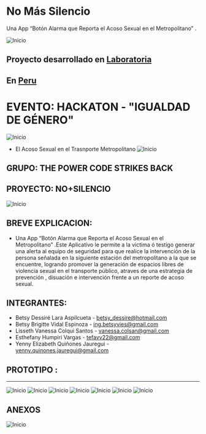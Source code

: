 # No Más Silencio
Una App “Botón Alarma que Reporta el Acoso Sexual en el Metropolitano” .

![Inicio](assets/images/img-readme/pantalla-uno.png)

## Proyecto desarrollado en [Laboratoria](http://laboratoria.la)

## En  [Peru](http://peru.com)

EVENTO: HACKATON - "IGUALDAD DE GÉNERO"
======================================

![Inicio](assets/images/img-readme/afiche.jpg)

- El Acoso Sexual en el Trasnporte Metropolitano
![Inicio](assets/images/img-readme/problema.jpg)

GRUPO: THE POWER CODE STRIKES BACK
---------------------------------------

## PROYECTO: NO+SILENCIO
![Inicio](assets/images/img-readme/logo.png)

## BREVE EXPLICACION: 
- Una App “Botón Alarma que Reporta el Acoso Sexual en el Metropolitano” .Este Aplicativo le permite a la victima ó testigo generar una alerta al equipo de seguridad para que realice la intervención de la persona señalada en la siguiente estación del metropolitano a la que se encuentre,  logrando promover la generación de espacios libres de violencia sexual en el transporte público, atraves de una estrategia de prevención , disuación e intervención frente a un reporte de acoso sexual.

## INTEGRANTES:  
- Betsy Dessiré Lara Aspilcueta - betsy_dessire@hotmail.com
- Betsy Brigitte Vidal Espinoza - ing.betsyvies@gmail.com
- Lisseth Vanessa Colqui Santos - vanessa.colsan@gmail.com
- Esthefany Humpiri Vargas - tefavv22@gmail.com
- Yenny Elizabeth Quiñones Jauregui - yenny.quinones.jauregui@gmail.com

## PROTOTIPO :
----------------------
![Inicio](assets/images/img-readme/pantalla-uno.png)
![Inicio](assets/images/img-readme/pantalla-dos.png)
![Inicio](assets/images/img-readme/pantalla-tres.png)
![Inicio](assets/images/img-readme/pantalla-cuatro.png)
![Inicio](assets/images/img-readme/pantalla-cinco.png)
![Inicio](assets/images/img-readme/pantalla-seis.png)
![Inicio](assets/images/img-readme/pantalla-siete.png)

## ANEXOS
![Inicio](assets/images/img-readme/encuesta-google.png)

